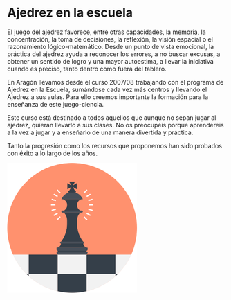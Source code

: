 # Ajedrez en la escuela

El juego del ajedrez favorece, entre otras capacidades, la memoria, la concentración, la toma de decisiones, la reflexión, la visión espacial o el razonamiento lógico-matemático. Desde un punto de vista emocional, la práctica del ajedrez ayuda a reconocer los errores, a no buscar excusas, a obtener un sentido de logro y una mayor autoestima, a llevar la iniciativa cuando es preciso, tanto dentro como fuera del tablero.

En Aragón llevamos desde el curso 2007/08 trabajando con el programa de Ajedrez en la Escuela, sumándose cada vez más centros y llevando el Ajedrez a sus aulas. Para ello creemos importante la formación para la enseñanza de este juego-ciencia.

Este curso está destinado a todos aquellos que aunque no sepan jugar al ajedrez, quieran llevarlo a sus clases. No os preocupéis porque aprendereis a la vez a jugar y a enseñarlo de una manera divertida y práctica.

Tanto la progresión como los recursos que proponemos han sido probados con éxito a lo largo de los años.

<div class="container center">
<img src='assets/chess.svg' alt='' width='300'/>
</div>